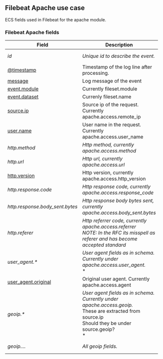 ## Filebeat Apache use case

ECS fields used in Filebeat for the apache module.

### <a name="filebeat-apache-access"></a> Filebeat Apache fields


| Field  | Description  | Level  | Type  | Example  |
|---|---|---|---|---|
| <a name="id"></a>*id* | *Unique id to describe the event.* | (use case) | keyword | `8a4f500d` |
| [@timestamp](../README.md#@timestamp)  | Timestamp of the log line after processing. | core | date | `2016-05-23T08:05:34.853Z` |
| [message](../README.md#message)  | Log message of the event | core | text | `Hello World` |
| [event.module](../README.md#event.module)  | Currently fileset.module | core | keyword | `apache` |
| [event.dataset](../README.md#event.dataset)  | Currenly fileset.name | core | keyword | `access` |
| [source.ip](../README.md#source.ip)  | Source ip of the request. Currently apache.access.remote_ip | core | ip | `192.168.1.1` |
| [user.name](../README.md#user.name)  | User name in the request. Currently apache.access.user_name | core | wildcard | `ruflin` |
| <a name="http.method"></a>*http.method* | *Http method, currently apache.access.method* | (use case) | keyword | `GET` |
| <a name="http.url"></a>*http.url* | *Http url, currently apache.access.url* | (use case) | keyword | `http://elastic.co/` |
| [http.version](../README.md#http.version)  | Http version, currently apache.access.http_version | extended | keyword | `1.1` |
| <a name="http.response.code"></a>*http.response.code* | *Http response code, currently apache.access.response_code* | (use case) | keyword | `404` |
| <a name="http.response.body_sent.bytes"></a>*http.response.body_sent.bytes* | *Http response body bytes sent, currently apache.access.body_sent.bytes* | (use case) | long | `117` |
| <a name="http.referer"></a>*http.referer* | *Http referrer code, currently apache.access.referrer<br/>NOTE: In the RFC its misspell as referer and has become accepted standard* | (use case) | keyword | `http://elastic.co/` |
| <a name="user_agent.&ast;"></a>*user_agent.&ast;* | *User agent fields as in schema. Currently under apache.access.user_agent.*<br/>* |  |  |  |
| [user_agent.original](../README.md#user_agent.original)  | Original user agent. Currently apache.access.agent | extended | wildcard | `http://elastic.co/` |
| <a name="geoip.&ast;"></a>*geoip.&ast;* | *User agent fields as in schema. Currently under apache.access.geoip.*<br/>These are extracted from source.ip<br/>Should they be under source.geoip?<br/>* |  |  |  |
| <a name="geoip...."></a>*geoip....* | *All geoip fields.* | (use case) | keyword |  |



